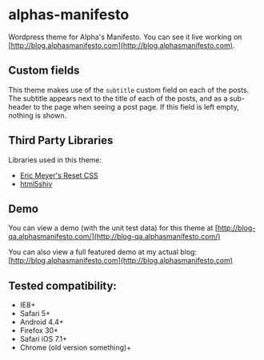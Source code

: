 alphas-manifesto
================

Wordpress theme for Alpha's Manifesto. You can see it live working on [http://blog.alphasmanifesto.com](http://blog.alphasmanifesto.com).

## Custom fields

This theme makes use of the `subtitle` custom field on each of the posts. The subtitle appears next to the title of each of the posts, and as a sub-header to the page when seeing a post page. If this field is left empty, nothing is shown.

## Third Party Libraries

Libraries used in this theme:

* [Eric Meyer's Reset CSS](http://meyerweb.com/eric/tools/css/reset/)
* [html5shiv](https://github.com/afarkas/html5shiv)

## Demo

You can view a demo (with the unit test data) for this theme at [http://blog-qa.alphasmanifesto.com/](http://blog-qa.alphasmanifesto.com/)

You can also view a full featured demo at my actual blog: [http://blog.alphasmanifesto.com](http://blog.alphasmanifesto.com)

## Tested compatibility:

- IE8+
- Safari 5+
- Android 4.4+
- Firefox 30+
- Safari iOS 7.1+
- Chrome (old version something)+